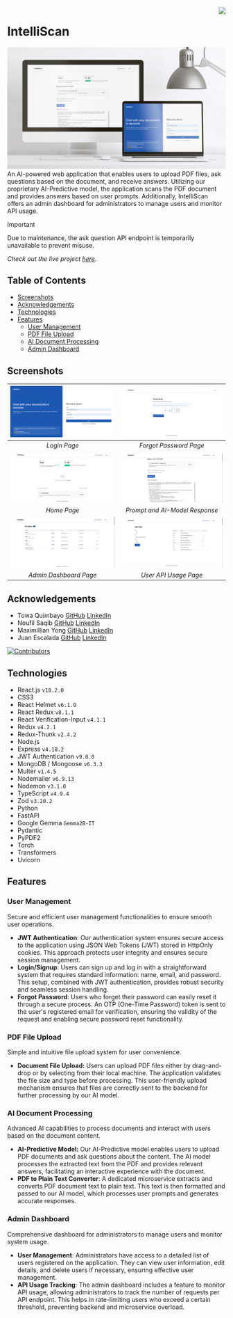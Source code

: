 <img align="right" src="https://visitor-badge.laobi.icu/badge?page_id=towaquimbayo.IntelliScan">

# IntelliScan

![IntelliScan Thumbnail](screenshots/intelliscan-thumbnail.jpg)
An AI-powered web application that enables users to upload PDF files, ask questions based on the document, and receive answers. Utilizing our proprietary AI-Predictive model, the application scans the PDF document and provides answers based on user prompts. Additionally, IntelliScan offers an admin dashboard for administrators to manage users and monitor API usage.

> [!IMPORTANT]
> Due to maintenance, the ask question API endpoint is temporarily unavailable to prevent misuse.

_Check out the live project [_here_](https://intelliscan.towaquimbayo.com/)._

## Table of Contents

* [Screenshots](#screenshots)
* [Acknowledgements](#acknowledgements)
* [Technologies](#technologies)
* [Features](#features)
  * [User Management](#user-management)
  * [PDF File Upload](#pdf-file-upload)
  * [AI Document Processing](#ai-document-processing)
  * [Admin Dashboard](#admin-dashboard)

## Screenshots

| ![Login Page](screenshots/login.png) | ![Forgot Password Page](screenshots/forgot-password.png) |
|:--:|:--:|
| _Login Page_ | _Forgot Password Page_ |
| ![Home Page](screenshots/home.png) | ![Prompt and AI-Model Response](screenshots/ai-model-response.png) |
| _Home Page_ | _Prompt and AI-Model Response_ |
| ![Admin Dashboard Page](screenshots/admin-dashboard.png) | ![User API Usage Page](screenshots/user-api-usage.png) |
| _Admin Dashboard Page_ | _User API Usage Page_ |

## Acknowledgements

* Towa Quimbayo [GitHub](https://github.com/towaquimbayo) [LinkedIn](https://www.linkedin.com/in/towa-quimbayo/)
* Noufil Saqib [GitHub](https://github.com/noufilsaqib) [LinkedIn](https://www.linkedin.com/in/muhammad-noufil-saqib/)
* Maximillian Yong [GitHub](https://github.com/MaximillianYong) [LinkedIn](https://www.linkedin.com/in/maximillianyong)
* Juan Escalada [GitHub](https://github.com/jescalada) [LinkedIn](https://www.linkedin.com/in/jescalada/)

[![Contributors](https://contrib.rocks/image?repo=towaquimbayo/IntelliScan)](https://github.com/towaquimbayo/IntelliScan/graphs/contributors)

## Technologies

* React.js `v18.2.0`
* CSS3
* React Helmet `v6.1.0`
* React Redux `v8.1.1`
* React Verification-Input `v4.1.1`
* Redux `v4.2.1`
* Redux-Thunk `v2.4.2`
* Node.js
* Express `v4.18.2`
* JWT Authentication `v9.0.0`
* MongoDB / Mongoose `v6.3.3`
* Multer `v1.4.5`
* Nodemailer `v6.9.13`
* Nodemon `v3.1.0`
* TypeScript `v4.9.4`
* Zod `v3.20.2`
* Python
* FastAPI
* Google Gemma `Gemma2B-IT`
* Pydantic
* PyPDF2
* Torch
* Transformers
* Uvicorn

## Features

### User Management

Secure and efficient user management functionalities to ensure smooth user operations.

* __JWT Authentication__: Our authentication system ensures secure access to the application using JSON Web Tokens (JWT) stored in HttpOnly cookies. This approach protects user integrity and ensures secure session management.
* __Login/Signup__: Users can sign up and log in with a straightforward system that requires standard information: name, email, and password. This setup, combined with JWT authentication, provides robust security and seamless session handling.
* __Forgot Password__: Users who forget their password can easily reset it through a secure process. An OTP (One-Time Password) token is sent to the user's registered email for verification, ensuring the validity of the request and enabling secure password reset functionality.

### PDF File Upload

Simple and intuitive file upload system for user convenience.

* __Document File Upload:__ Users can upload PDF files either by drag-and-drop or by selecting from their local machine. The application validates the file size and type before processing. This user-friendly upload mechanism ensures that files are correctly sent to the backend for further processing by our AI model.

### AI Document Processing

Advanced AI capabilities to process documents and interact with users based on the document content.

* __AI-Predictive Model:__ Our AI-Predictive model enables users to upload PDF documents and ask questions about the content. The AI model processes the extracted text from the PDF and provides relevant answers, facilitating an interactive experience with the document.
* __PDF to Plain Text Converter__: A dedicated microservice extracts and converts PDF document text to plain text. This text is then formatted and passed to our AI model, which processes user prompts and generates accurate responses.

### Admin Dashboard

Comprehensive dashboard for administrators to manage users and monitor system usage.

* __User Management__: Administrators have access to a detailed list of users registered on the application. They can view user information, edit details, and delete users if necessary, ensuring effective user management.
* __API Usage Tracking__: The admin dashboard includes a feature to monitor API usage, allowing administrators to track the number of requests per API endpoint. This helps in rate-limiting users who exceed a certain threshold, preventing backend and microservice overload.
